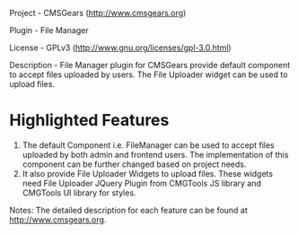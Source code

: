 Project 	- CMSGears (http://www.cmsgears.org)

Plugin  	- File Manager

License 	- GPLv3 (http://www.gnu.org/licenses/gpl-3.0.html)

Description - File Manager plugin for CMSGears provide default component to accept files uploaded by users. The File Uploader widget can be used to upload files.

Highlighted Features
=========================================
1. The default Component i.e. FileManager can be used to accept files uploaded by both admin and frontend users. The implementation of this component can be further changed based on project needs.
2. It also provide File Uploader Widgets to upload files. These widgets need File Uploader JQuery Plugin from CMGTools JS library and CMGTools UI library for styles.

Notes: The detailed description for each feature can be found at http://www.cmsgears.org.

